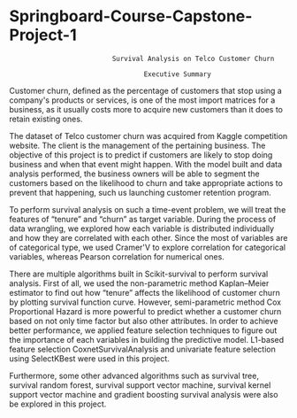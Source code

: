 # Springboard-Course-Capstone-Project-1
                              Survival Analysis on Telco Customer Churn
                                      
                                      Executive Summary

Customer churn, defined as the percentage of customers that stop using a company's products or services, is one of the most import matrices for a business, as it usually costs more to acquire new customers than it does to retain existing ones.

The dataset of Telco customer churn was acquired from Kaggle competition website. The client is the management of the pertaining business. The objective of this project is to predict if customers are likely to stop doing business and when that event might happen.  With the model built and data analysis performed, the business owners will be able to segment the customers based on the likelihood to churn and take appropriate actions to prevent that happening, such us launching customer retention program. 

To perform survival analysis on such a time-event problem, we will treat the features of “tenure” and “churn” as target variable. During the process of data wrangling, we explored how each variable is distributed individually and how they are correlated with each other. Since the most of variables are of categorical type, we used Cramer'V to explore correlation for categorical variables, whereas Pearson correlation for numerical ones. 

There are multiple algorithms built in Scikit-survival to perform survival analysis. First of all, we used the non-parametric method Kaplan–Meier estimator to find out how “tenure” affects the likelihood of customer churn by plotting survival function curve.  However, semi-parametric method Cox Proportional Hazard is more powerful to predict whether a customer churn based on not only time factor but also other attributes. In order to achieve better performance, we applied feature selection techniques to figure out the importance of each variables in building the predictive model.  L1-based feature selection CoxnetSurvivalAnalysis and univariate feature selection using SelectKBest were used in this project. 

Furthermore, some other advanced algorithms such as survival tree, survival random forest, survival support vector machine, survival kernel support vector machine and gradient boosting survival analysis were also be explored in this project.
